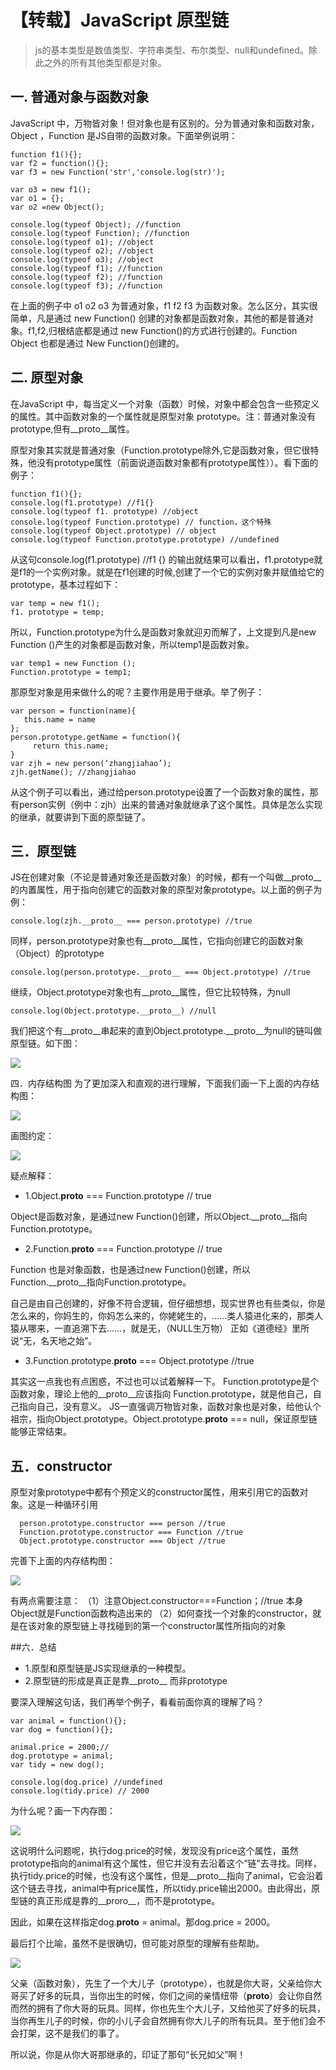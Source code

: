 # 【转载】JavaScript 原型链

> js的基本类型是数值类型、字符串类型、布尔类型、null和undefined。除此之外的所有其他类型都是对象。

## 一. 普通对象与函数对象

JavaScript 中，万物皆对象！但对象也是有区别的。分为普通对象和函数对象，Object ，Function 是JS自带的函数对象。下面举例说明：

```
function f1(){};
var f2 = function(){};
var f3 = new Function('str','console.log(str)');

var o3 = new f1();
var o1 = {};
var o2 =new Object();

console.log(typeof Object); //function
console.log(typeof Function); //function
console.log(typeof o1); //object
console.log(typeof o2); //object
console.log(typeof o3); //object
console.log(typeof f1); //function
console.log(typeof f2); //function
console.log(typeof f3); //function 
```

在上面的例子中 o1 o2 o3 为普通对象，f1 f2 f3 为函数对象。怎么区分，其实很简单，凡是通过 new Function() 创建的对象都是函数对象，其他的都是普通对象。f1,f2,归根结底都是通过 new Function()的方式进行创建的。Function Object 也都是通过 New Function()创建的。

## 二. 原型对象

在JavaScript 中，每当定义一个对象（函数）时候，对象中都会包含一些预定义的属性。其中函数对象的一个属性就是原型对象 prototype。注：普通对象没有prototype,但有__proto__属性。

原型对象其实就是普通对象（Function.prototype除外,它是函数对象，但它很特殊，他没有prototype属性（前面说道函数对象都有prototype属性））。看下面的例子：

```
function f1(){};
console.log(f1.prototype) //f1{}
console.log(typeof f1. prototype) //object
console.log(typeof Function.prototype) // function，这个特殊
console.log(typeof Object.prototype) // object
console.log(typeof Function.prototype.prototype) //undefined
```

从这句console.log(f1.prototype) //f1 {} 的输出就结果可以看出，f1.prototype就是f1的一个实例对象。就是在f1创建的时候,创建了一个它的实例对象并赋值给它的prototype，基本过程如下：

```
var temp = new f1();
f1. prototype = temp;
```

所以，Function.prototype为什么是函数对象就迎刃而解了，上文提到凡是new Function ()产生的对象都是函数对象，所以temp1是函数对象。

```
var temp1 = new Function ();
Function.prototype = temp1;
```

那原型对象是用来做什么的呢？主要作用是用于继承。举了例子：

```
var person = function(name){
   this.name = name
};
person.prototype.getName = function(){
     return this.name; 
}
var zjh = new person(‘zhangjiahao’);
zjh.getName(); //zhangjiahao
```

从这个例子可以看出，通过给person.prototype设置了一个函数对象的属性，那有person实例（例中：zjh）出来的普通对象就继承了这个属性。具体是怎么实现的继承，就要讲到下面的原型链了。

## 三．原型链

JS在创建对象（不论是普通对象还是函数对象）的时候，都有一个叫做__proto__的内置属性，用于指向创建它的函数对象的原型对象prototype。以上面的例子为例：

```
console.log(zjh.__proto__ === person.prototype) //true
```

同样，person.prototype对象也有__proto__属性，它指向创建它的函数对象（Object）的prototype

```
console.log(person.prototype.__proto__ === Object.prototype) //true
```

继续，Object.prototype对象也有__proto__属性，但它比较特殊，为null

```
console.log(Object.prototype.__proto__) //null
```

我们把这个有__proto__串起来的直到Object.prototype.__proto__为null的链叫做原型链。如下图：

![](/static/2018/12/22/1.jpg)

四．内存结构图
为了更加深入和直观的进行理解，下面我们画一下上面的内存结构图：

![](/static/2018/12/22/2.jpg)

画图约定：

![](/static/2018/12/22/3.jpg)

疑点解释：

* 1.Object.__proto__ === Function.prototype // true
  
Object是函数对象，是通过new Function()创建，所以Object.__proto__指向Function.prototype。

* 2.Function.__proto__ === Function.prototype // true
  
Function 也是对象函数，也是通过new Function()创建，所以Function.__proto__指向Function.prototype。

自己是由自己创建的，好像不符合逻辑，但仔细想想，现实世界也有些类似，你是怎么来的，你妈生的，你妈怎么来的，你姥姥生的，……类人猿进化来的，那类人猿从哪来，一直追溯下去……，就是无，（NULL生万物）
正如《道德经》里所说“无，名天地之始”。

* 3.Function.prototype.__proto__ === Object.prototype //true

其实这一点我也有点困惑，不过也可以试着解释一下。
Function.prototype是个函数对象，理论上他的__proto__应该指向 Function.prototype，就是他自己，自己指向自己，没有意义。
JS一直强调万物皆对象，函数对象也是对象，给他认个祖宗，指向Object.prototype。Object.prototype.__proto__ === null，保证原型链能够正常结束。

## 五．constructor

原型对象prototype中都有个预定义的constructor属性，用来引用它的函数对象。这是一种循环引用

```
  person.prototype.constructor === person //true
  Function.prototype.constructor === Function //true
  Object.prototype.constructor === Object //true
```

完善下上面的内存结构图：

![](/static/2018/12/22/4.jpg)


有两点需要注意：
（1）注意Object.constructor===Function；//true 本身Object就是Function函数构造出来的 
（2）如何查找一个对象的constructor，就是在该对象的原型链上寻找碰到的第一个constructor属性所指向的对象

##六．总结

* 1.原型和原型链是JS实现继承的一种模型。
* 2.原型链的形成是真正是靠__proto__ 而非prototype

要深入理解这句话，我们再举个例子，看看前面你真的理解了吗？

```
var animal = function(){};
var dog = function(){};

animal.price = 2000;//
dog.prototype = animal;
var tidy = new dog();

console.log(dog.price) //undefined
console.log(tidy.price) // 2000
```

为什么呢？画一下内存图：

![](/static/2018/12/22/5.jpg)

这说明什么问题呢，执行dog.price的时候，发现没有price这个属性，虽然prototype指向的animal有这个属性，但它并没有去沿着这个“链”去寻找。同样，执行tidy.price的时候，也没有这个属性，但是__proto__指向了animal，它会沿着这个链去寻找，animal中有price属性，所以tidy.price输出2000。由此得出，原型链的真正形成是靠的__proro__，而不是prototype。

因此，如果在这样指定dog.__proto__ = animal。那dog.price = 2000。

最后打个比喻，虽然不是很确切，但可能对原型的理解有些帮助。

![](/static/2018/12/22/6.jpg)

父亲（函数对象），先生了一个大儿子（prototype），也就是你大哥，父亲给你大哥买了好多的玩具，当你出生的时候，你们之间的亲情纽带（__proto__）会让你自然而然的拥有了你大哥的玩具。同样，你也先生个大儿子，又给他买了好多的玩具，当你再生儿子的时候，你的小儿子会自然拥有你大儿子的所有玩具。至于他们会不会打架，这不是我们的事了。

所以说，你是从你大哥那继承的，印证了那句“长兄如父”啊！
